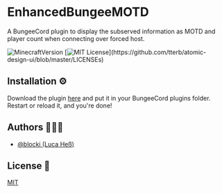 
# EnhancedBungeeMOTD

A BungeeCord plugin to display the subserved information as MOTD and player count when connecting over forced host.

![MinecraftVersion](https://img.shields.io/badge/Bungeecord%20Version-1.8%20--%201.18-green)
[![MIT License](https://img.shields.io/apm/l/atomic-design-ui.svg?)](https://github.com/tterb/atomic-design-ui/blob/master/LICENSEs)

## Installation ⚙️

Download the plugin [here](https://github.com/EnhancedPlugins/EnhancedBungeeMOTD/releases) and put it in your BungeeCord plugins folder. Restart or reload it, and you're done!

    
## Authors 🙇🏽‍♂️

- [@blocki (Luca Heß)](https://twitter.com/blockiyt)


## License 📜

[MIT](https://choosealicense.com/licenses/mit/)



